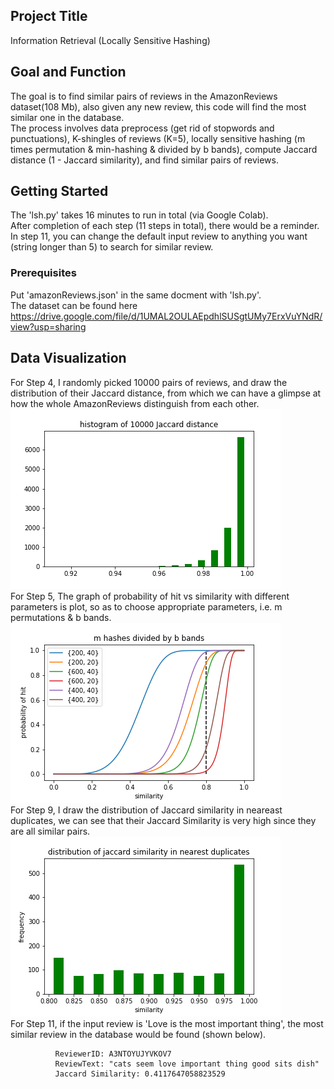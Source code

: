 ## Project Title

Information Retrieval (Locally Sensitive Hashing)

## Goal and Function

The goal is to find similar pairs of reviews in the AmazonReviews dataset(108 Mb), also given any new review, this code will find the most similar one in the database.  
The process involves data preprocess (get rid of stopwords and punctuations), K-shingles of reviews (K=5), locally sensitive hashing (m times permutation & min-hashing & divided by b bands), compute Jaccard distance (1 - Jaccard similarity), and find similar pairs of reviews.

## Getting Started

The 'lsh.py' takes 16 minutes to run in total (via Google Colab).  
After completion of each step (11 steps in total), there would be a reminder.  
In step 11, you can change the default input review to anything you want (string longer than 5) to search for similar review.

### Prerequisites

Put 'amazonReviews.json' in the same docment with 'lsh.py'.  
The dataset can be found here https://drive.google.com/file/d/1UMAL2OULAEpdhlSUSgtUMy7ErxVuYNdR/view?usp=sharing


## Data Visualization

For Step 4, I randomly picked 10000 pairs of reviews, and draw the distribution of their Jaccard distance, from which we can have a glimpse at how the whole AmazonReviews distinguish from each other.
![Image](https://github.com/MianWang123/Information-Retrieval/blob/master/pics/Jaccard%20distance%20of%2010000%20pairs.png)  
For Step 5, The graph of probability of hit vs similarity with different parameters is plot, so as to choose appropriate parameters, i.e. m permutations & b bands.  
![Image](https://github.com/MianWang123/Information-Retrieval/blob/master/pics/probability%20of%20hit.png)  
For Step 9, I draw the distribution of Jaccard similarity in neareast duplicates, we can see that their Jaccard Similarity is very high since they are all similar pairs.  
![Image](https://github.com/MianWang123/Information-Retrieval/blob/master/pics/Jaccard%20similarity%20distribution%20of%20nearest%20duplicates.png)  
For Step 11, if the input review is 'Love is the most important thing', the most similar review in the database would be found (shown below).

              ReviewerID: A3NTOYUJYVKOV7 
              ReviewText: "cats seem love important thing good sits dish" 
              Jaccard Similarity: 0.4117647058823529
